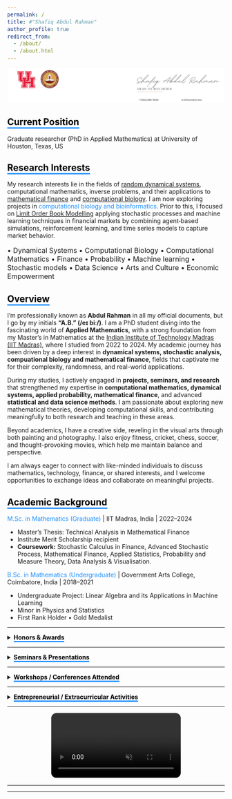```yaml
---
permalink: /
title: #"Shafiq Abdul Rahman"
author_profile: true
redirect_from: 
  - /about/
  - /about.html
---
```

![Image Alt Text](/images/6.jpg)
<!-- Comment this line -->
## <span style="border-bottom: 3px solid #1E90FF; color: black; font-weight: bold;">Current Position</span>
Graduate researcher (PhD in Applied Mathematics) at University of Houston, Texas, US

          

## <span style="border-bottom: 3px solid #1E90FF; color: black; font-weight: bold;">Research Interests</span>
My research interests lie in the fields of [random dynamical systems](https://en.wikipedia.org/wiki/Random_dynamical_system), computational mathematics, inverse problems, and their applications to [mathematical finance](https://en.wikipedia.org/wiki/Mathematical_finance) and [computational biology](https://en.wikipedia.org/wiki/Computational_biology). I am now exploring projects in <span style="color: #1E90FF;">computational biology and bioinformatics.</span>  Prior to this, I focused on [Limit Order Book Modelling](https://www.5minutefinance.org/concepts/the-limit-order-book) applying stochastic processes and machine learning techniques in financial markets by combining agent‑based simulations, reinforcement learning, and time series models to capture market behavior.

<p style="font-size:16px;"> • Dynamical Systems • Computational Biology • Computational Mathematics •  Finance • Probability • Machine learning • Stochastic models •  Data Science  • Arts and Culture • Economic Empowerment</p>


## <span style="border-bottom: 3px solid #1E90FF; color: black; font-weight: bold;">Overview</span>
I’m professionally known as **Abdul Rahman** in all my official documents, but I go by my initials **“A.B.” (/eɪ biː/)**. I am a PhD student diving into the fascinating world of **Applied Mathematics**, with a strong foundation from my Master’s in Mathematics at the [Indian Institute of Technology Madras (IIT Madras)](https://en.wikipedia.org/wiki/IIT_Madras), where I studied from 2022 to 2024. My academic journey has been driven by a deep interest in **dynamical systems, stochastic analysis, compuational biology and mathematical finance**, fields that captivate me for their complexity, randomness, and real-world applications.  

During my studies, I actively engaged in **projects, seminars, and research** that strengthened my expertise in **computational mathematics, dynamical systems, applied probability, mathematical finance**, and advanced **statistical and data science methods**. I am passionate about exploring new mathematical theories, developing computational skills, and contributing meaningfully to both research and teaching in these areas.  

Beyond academics, I have a creative side, reveling in the visual arts through both painting and photography. I also enjoy fitness, cricket, chess, soccer, and thought-provoking movies, which help me maintain balance and perspective.  

I am always eager to connect with like-minded individuals to discuss mathematics, technology, finance, or shared interests, and I welcome opportunities to exchange ideas and collaborate on meaningful projects.


## <span style="border-bottom: 3px solid #1E90FF; color: black; font-weight: bold;">Academic Background</span>
<span style="color: #1E90FF;">M.Sc. in Mathematics (Graduate)</span> | IIT Madras, India | 2022–2024  
- Master’s Thesis: Technical Analysis in Mathematical Finance  
- Institute Merit Scholarship recipient  
- **Coursework:** Stochastic Calculus in Finance, Advanced Stochastic Process, Mathematical Finance, Applied Statistics, Probability and Measure Theory, Data Analysis & Visualisation. 


<span style="color: #1E90FF;">B.Sc. in Mathematics (Undergraduate)</span> | Government Arts College, Coimbatore, India | 2018–2021  
- Undergraduate Project: Linear Algebra and its Applications in Machine Learning  <br>
- Minor in Physics and Statistics  
- First Rank Holder • Gold Medalist  


<!-- <details>
  <summary><span style="border-bottom: 3px solid #1E90FF; color: black; font-weight: bold;">Academic Background</summary>
  <span style="border-bottom: 3px solid #1E90FF; color: black; font-weight: bold;">M.Sc. in Mathematics (Graduate)</span> | IIT Madras, India | 2022–2024

- Master’s Thesis: Technical Analysis in Mathematical Finance <br>
- Institute Merit Scholarship recipient <br>
- Coursework: Stochastic Calculus in Finance, Advanced Stochastic Process, Mathematical Finance, Applied Statistics, Probability and Measure Theory, Data Analysis & Visualisation <br>



<span style="border-bottom: 3px solid #1E90FF; color: black; font-weight: bold;">B.Sc. in Mathematics (Undergraduate)</span> | Government Arts College, Coimbatore, India | 2018–2021

- Undergraduate Project: Linear Algebra and its Applications in Machine Learning <br>
- Minor in Physics and Statistics <br>
- First Rank Holder • Gold Medalist <br>

</details> -->

---

<details>
   <summary><span style="border-bottom: 3px solid #1E90FF; color: black; font-weight: bold;">Honors & Awards</span></summary>

  <ul>
    <li><b>2025:</b> Qualified CSIR NET, JRF — Eligible to be Assistant Professor in India</li>
    <li><b>2024:</b> Qualified National level Graduate Aptitude Test in Engineering (GATE)</li>
    <li><b>2022:</b> All India Rank – 196 in IIT-JAM (among 12,716 Math aspirants)</li>
    <li><b>2021:</b> Rank 1, Topper in Department of Mathematics, Government Arts College, Coimbatore</li>
    <li><b>2018:</b> District Runner, Mathematics Model Exam, CSI College of Engineering, Nilgiris, India</li>
    <li><b>2018:</b> Rank 1, Young Ramanujam of School Awardee, Dhanish Ahmed Institute of Engineering, Coimbatore</li>
    <li><b>2016:</b> Topper, Nilgiri District Achiever, Tamil Nadu School Associations</li>
    <li><b>2016:</b> Topper, Kaitlyn Jeyaraj & Bryan Wood Cash Award for Centum in Mathematics</li>
  </ul>
</details>

---
<details>
   <summary><span style="border-bottom: 3px solid #1E90FF; color: black; font-weight: bold;">Seminars & Presentations</span></summary>

  <ul>
    <li><b>June 2024:</b> Contributory lectures on "Gaussian Functions, Errors and Stirling’s Approximations" — Summer Workshop on Pure Mathematics</li>
    <li><b>April 2024:</b> Presented "Ito's Rule" proof under Prof. Neelesh Upadhye, IIT Madras — Mathematical Finance</li>
    <li><b>Feb 2024:</b> Proof of "Approximation of a class of functions by simple function using convolution and measure theory" under Prof. Barun Sarkar, IIT Madras — Advanced Stochastic Process</li>
    <li><b>Feb 2024:</b> Seminar on "Ito's Integration" for research scholars under Prof. Barun Sarkar, IIT Madras</li>
    <li><b>May 2023:</b> Seminar on "GCD over Euclidean Domains" — Mathematics Training and Talent Search Programme, IIT Madras</li>
    <li><b>May 2022:</b> Co-led discussion on "Significance of Eigenvalues and Eigenvectors" with Dr. Saranya, Government Arts College, Coimbatore</li>
  </ul>
</details>


---

<details>
  <summary><span style="border-bottom: 3px solid #1E90FF; color: black; font-weight: bold;">Workshops / Conferences Attended</span></summary>

  <ul>
    <li><b>2024:</b> Mini Course on Markov Chains by Prof. Manjunath Krishnapur, IISc Bangalore</li>
    <li><b>2024:</b> 5-day International FDP on Financial Mathematics, SPDE Theory, Mathematical Modeling — VIT AP University</li>
    <li><b>2024:</b> International Conference on Stochastic Calculus & Applications to Finance — Kings College London & IIT Madras</li>
    <li><b>2024:</b> Workshop on Valuation of Equity Options using Black-Scholes Model — IIQF</li>
    <li><b>2024:</b> Python in Finance & Open Range Breakout Strategy Workshop — StockGro at IIT Madras</li>
    <li><b>2024:</b> Statistical Modeling & Quant Challenge — Millennium Investment Management, IIT Madras</li>
    <li><b>2024:</b> Advanced Training School on PDEs & MATLAB — K. J. Somaiya College, Mumbai</li>
    <li><b>2023:</b> One-month Summer School integrating Linear Algebra, Probability, Markov Chains, Differential Equations — IIT Madras</li>
    <li><b>2023:</b> MTTS Programme — Linear Algebra, Complex Analysis, Topology, Module & Ring Theory, IIT Madras</li>
    <li><b>2023:</b> Mathematics In-house Symposium — IIT Madras</li>
    <li><b>2022:</b> National Conference on Computational Mathematics — NIT Puducherry</li>
    <li><b>2022:</b> Workshop on Nonlinear Phenomena in Mathematical Biology (Hybrid) — IIITM Gwalior</li>
    <li><b>2021:</b> NPTEL Modern Algebra Course — Madurai Kamaraj University</li>
    <li><b>2021:</b> KLA Workshop on AI & HPC in Semiconductor Manufacturing — IIT Madras</li>
    <li><b>2020:</b> Initiation into Linear Algebra — International Workshop, MAR Thoma College</li>
    <li><b>2020:</b> Vedic Mathematics & Foundations — Government Arts College, Coimbatore</li>
  </ul>
</details>

---


<details>
  <summary><span style="border-bottom: 3px solid #1E90FF; color: black; font-weight: bold;">Entrepreneurial / Extracurricular Activities</span></summary>

  <ul>
    <li><b>Founder</b> Theory & Thought, Guided thinking and mentorship in Mathematics and Statistics for Graduate Minds.(Jun 2025- Present)</li>
    <li><b>Organizer & Initiator:</b> Weekly Student Seminar Series, Mathematics Department, IIT Madras (Nov 2023 – May 2024)</li>
    <li><b>Student Chief Coordinator:</b> MTTS Programme, IIT Madras (May 2023) — Facilitated 150+ students</li>
    <li><b>Super Coordinator:</b> FORAYS 23, IIT Madras (Feb 2023) — Annual Math Fest</li>
    <li><b>Founder:</b> SMART CART OFFICIAL — Online art & craft studio (Jan 2019 – Jun 2025)
      <ul>
        <li>Freelance services: Portraits, Doodles, Logo Designing, Calligraphy</li>
        <li>Won 2nd prize, Heritage Centre IIT Madras Doodle Competition</li>
      </ul>
    </li>
    <li><b>Photographer:</b> EYES OF ABDUL — Photography & Videography Portfolio 
      <ul>
        <li>Tools: Adobe, Snapseed</li>
        <li>Galaxy Masterclass attendee, 2021 — Instructor: Mr. Auditya Venkatesh, Travel Photographer</li>
      </ul>
    </li>
  </ul>
</details>

---


<div style="text-align:center;">
  <video autoplay loop muted playsinline style="max-width:100%; height:auto; border-radius:12px;">
    <source src="{{ '/images/f.mp4' | relative_url }}" type="video/mp4">
  </video>
</div>


---
---
<!-- ## Get in touch
- Email: [arahmans@uh.edu](arahmans@uh.edu)
- LinkedIn: [Abdul Rahman](https://www.linkedin.com/in/abdul-rahman-s/) -->

<!-- ## <span style="border-bottom: 3px solid #1E90FF; color: black;">Causes</span>
<p style="font-size:16px;"> Computational Mathematics• Dynamical Systems • Finance • Probability • Statistics • Machine learning • Stochastic models •  Data Science • Applied Mathematics  • Arts and Culture • Economic Empowerment</p> -->
<!-- 
<div style="border: 1px solid black; padding: 10px; margin: 10px; display: inline-block; float: right;">
  <a href="https://www.linkedin.com/in/abdul-rahman-s/">LinkedIn</a>
</div> -->


